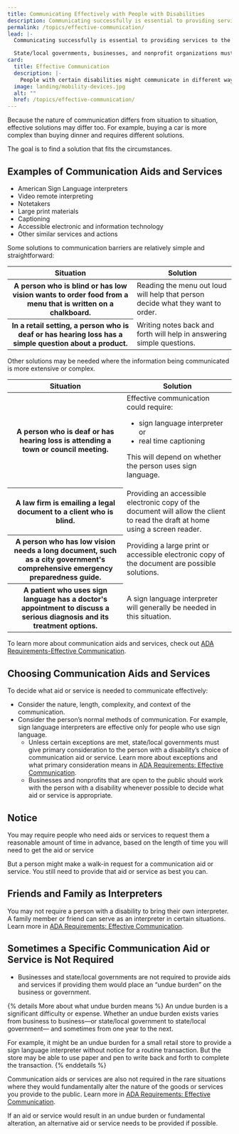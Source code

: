 ```yaml
---
title: Communicating Effectively with People with Disabilities
description: Communicating successfully is essential to providing services to the public or doing business. People with certain disabilities might communicate in different ways.
permalink: /topics/effective-communication/
lead: |-
  Communicating successfully is essential to providing services to the public or doing business. People with certain disabilities might communicate in different ways.

  State/local governments, businesses, and nonprofit organizations must make sure they communicate effectively with people who have communication disabilities.
card:
  title: Effective Communication
  description: |-
    People with certain disabilities might communicate in different ways.
  image: landing/mobility-devices.jpg
  alt: ""
  href: /topics/effective-communication/
---
```


Because the nature of communication differs from situation to situation, effective solutions may differ too. For example, buying a car is more complex than buying dinner and requires different solutions.

The goal is to find a solution that fits the circumstances.

## Examples of Communication Aids and Services

- American Sign Language interpreters
- Video remote interpreting
- Notetakers
- Large print materials
- Captioning
- Accessible electronic and information technology
- Other similar services and actions

Some solutions to communication barriers are relatively simple and straightforward:

<table class="usa-table">
<thead>
<tr>
<th scope="col">Situation</th>
<th scope="col">Solution</th>
</tr>
</thead>
<tbody>
<tr>
<th scope="row">A person who is blind or has low vision wants to order food from a menu that is written on a chalkboard.</th>
<td>Reading the menu out loud will help that person decide what they want to order.</td>
</tr>
<tr>
<th scope="row">In a retail setting, a person who is deaf or has hearing loss has a simple question about a product.</th>
<td>Writing notes back and forth will help in answering simple questions.</td>
</tr>
</tbody>
</table>

Other solutions may be needed where the information being communicated is more extensive or complex.

<table class="usa-table">
<thead>
<tr>
<th scope="col">Situation</th>
<th scope="col">Solution</th>
</tr>
</thead>
<tbody>
<tr>
<th scope="row">A person who is deaf or has hearing loss is attending a town or council meeting.</th>
<td markdown="1">
Effective communication could require:

- sign language interpreter or
- real time captioning

This will depend on whether the person uses sign language.
</td>

</tr>
<tr>
<th scope="row">A law firm is emailing a legal document to a client who is blind.</th>
<td>Providing an accessible electronic copy of the document will allow the client to read the draft at home using a screen reader.</td>
</tr>
<tr>
<th scope="row">A person who has low vision needs a long document, such as a city government's comprehensive emergency preparedness guide.</th>
<td>Providing a large print or accessible electronic copy of the document are possible solutions.</td>
</tr>
<tr>
<th scope="row">A patient who uses sign language has a doctor's appointment to discuss a serious diagnosis and its treatment options.</th>
<td>A sign language interpreter will generally be needed in this situation.</td>
</tr>
</tbody>
</table>

To learn more about communication aids and services, check out [ADA Requirements-Effective Communication](https://www.ada.gov/effective-comm.htm).

## Choosing Communication Aids and Services

To decide what aid or service is needed to communicate effectively:

- Consider the nature, length, complexity, and context of the communication.
- Consider the person’s normal methods of communication. For example, sign
  language interpreters are effective only for people who use sign language.
  - Unless certain exceptions are met, state/local governments must give
    primary consideration to the person with a disability’s choice of
    communication aid or service. Learn more about exceptions and what
    primary consideration means in [ADA Requirements: Effective Communication](https://www.ada.gov/effective-comm.htm).
  - Businesses and nonprofits that are open to the public should work with the
    person with a disability whenever possible to decide what aid or service is
    appropriate.

## Notice

You may require people who need aids or services to request them a reasonable
amount of time in advance, based on the length of time you will need to get the aid or service

But a person might make a walk-in request for a communication aid or service. You still need to provide that aid or service as best you can.

## Friends and Family as Interpreters

You may not require a person with a disability to bring their own interpreter. A family member or friend can serve as an interpreter in certain situations. Learn more in [ADA Requirements: Effective Communication](http://www.ada.gov/effective-comm.htm).

## Sometimes a Specific Communication Aid or Service is Not Required

- Businesses and state/local governments are not required to provide aids and
  services if providing them would place an “undue burden” on the business or
  government.

{% details More about what undue burden means %}
An undue burden is a significant difficulty or expense. Whether an undue burden
exists varies from business to business—or state/local government to state/local
government— and sometimes from one year to the next.

For example, it might be an undue burden for a small retail store to provide a
sign language interpreter without notice for a routine transaction. But the store
may be able to use paper and pen to write back and forth to complete the
transaction.
{% enddetails %}

Communication aids or services are also not required in the rare situations where they would fundamentally alter the nature of the goods or services you provide to the public. Learn more in [ADA Requirements: Effective Communication](http://www.ada.gov/effective-comm.htm).

If an aid or service would result in an undue burden or fundamental alteration, an alternative aid or service needs to be provided if possible.
